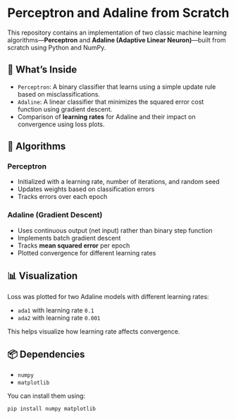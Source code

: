 # Perceptron and Adaline from Scratch

This repository contains an implementation of two classic machine learning algorithms—**Perceptron** and **Adaline (Adaptive Linear Neuron)**—built from scratch using Python and NumPy.

## 🚀 What’s Inside

- `Perceptron`: A binary classifier that learns using a simple update rule based on misclassifications.
- `Adaline`: A linear classifier that minimizes the squared error cost function using gradient descent.
- Comparison of **learning rates** for Adaline and their impact on convergence using loss plots.

## 🧠 Algorithms

### Perceptron

- Initialized with a learning rate, number of iterations, and random seed
- Updates weights based on classification errors
- Tracks errors over each epoch

### Adaline (Gradient Descent)

- Uses continuous output (net input) rather than binary step function
- Implements batch gradient descent
- Tracks **mean squared error** per epoch
- Plotted convergence for different learning rates

## 📊 Visualization

Loss was plotted for two Adaline models with different learning rates:
- `ada1` with learning rate `0.1`
- `ada2` with learning rate `0.001`

This helps visualize how learning rate affects convergence.

## 📦 Dependencies

- `numpy`
- `matplotlib`

You can install them using:

```bash
pip install numpy matplotlib
